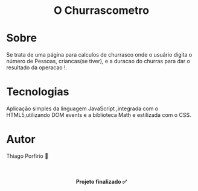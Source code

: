 <h1 align="center">O Churrascometro</h1>

# Sobre
<p>Se trata de uma página para calculos de churrasco onde o usuário digita o número de Pessoas, criancas(se tiver), e a duracao do churras para dar o resultado da operacao !.</p>

# Tecnologias

<p>Aplicação simples da linguagem JavaScript ,integrada com o HTML5,utilizando DOM events e a biblioteca Math e estilizada com o CSS.</p>

# Autor

<p>Thiago Porfirio 🚀 </p>
<br>
<h4 align="center">Projeto finalizado ✅</h4>
